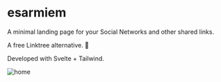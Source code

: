 # esarmiem

A minimal landing page for your Social Networks and other shared links.

A free Linktree alternative. 🔗

Developed with Svelte + Tailwind.

![home](https://github.com/esarmiem/Linktree-esarmiem/assets/114357859/c7942c9a-7948-40e2-b3ce-bb44ecbb19db)



